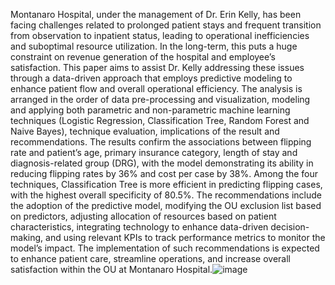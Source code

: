 Montanaro Hospital, under the management of Dr. Erin Kelly, has been facing challenges related to prolonged patient stays and frequent transition from observation to inpatient status, leading to operational inefficiencies and suboptimal resource utilization. In the long-term, this puts a huge constraint on revenue generation of the hospital and employee’s satisfaction. This paper aims to assist Dr. Kelly addressing these issues through a data-driven approach that employs predictive modeling to enhance patient flow and overall operational efficiency. The analysis is arranged in the order of data pre-processing and visualization, modeling and applying both parametric and non-parametric machine learning techniques (Logistic Regression, Classification Tree, Random Forest and Naive Bayes), technique evaluation, implications of the result and recommendations. The results confirm the associations between flipping rate and patient’s age, primary insurance category, length of stay and diagnosis-related group (DRG), with the model demonstrating its ability in reducing flipping rates by 36% and cost per case by 38%. Among the four techniques, Classification Tree is more efficient in predicting flipping cases, with the highest overall specificity of 80.5%. The recommendations include the adoption of the predictive model, modifying the OU exclusion list based on predictors, adjusting allocation of resources based on patient characteristics, integrating technology to enhance data-driven decision-making, and using relevant KPIs to track performance metrics to monitor the model’s impact. The implementation of such recommendations is expected to enhance patient care, streamline operations, and increase overall satisfaction within the OU at Montanaro Hospital.![image](https://github.com/Uyen139/Improving-Monataro-Hospital-Observation-Unit-Operations/assets/155316488/eeb638c4-18d0-4d89-a9a4-b81d6efe889c)


